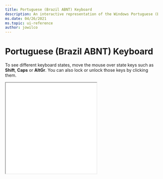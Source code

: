 ```yaml
---
title: Portuguese (Brazil ABNT) Keyboard
description: An interactive representation of the Windows Portuguese (Brazil ABNT) keyboard. To see different keyboard states, click or move the mouse over the state keys.
ms.date: 04/26/2021
ms.topic: ui-reference
author: jowilco
---
```


# Portuguese (Brazil ABNT) Keyboard

To see different keyboard states, move the mouse over state keys such as **Shift**, **Caps** or **AltGr**. You can also lock or unlock those keys by clicking them.

<iframe src="kbdbr_1.html" height="300"></iframe>
